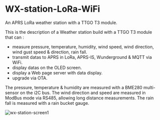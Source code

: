 # WX-station-LoRa-WiFi
An APRS LoRa weather station with a TTGO T3 module.

This is the description of a Weather station build with a TTGO T3 module that can :
- measure pressure, temperature, humidity, wind speed, wind direction, wind gust speed & direction, rain fall.
- transmit datas to APRS in LoRa, APRS-IS, Wunderground & MQTT via WiFi.
- display datas on the OLED screen.
- display a Web page server with data display.
- upgrade via OTA.

The pressure, temperature & humidity are measured with a BME280 multi-sensor on the i2C bus.
The wind direction and speed are measured in ModBus mode via RS485, allowing long distance measurements.
The rain fall is measured with a rain bucket gauge.

![wx-station-screen1](https://github.com/tk5ep/WX-station-LoRa-WiFi/assets/1655173/b155929d-1387-497c-858d-efabd9410c22)
